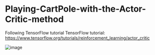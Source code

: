 # Playing-CartPole-with-the-Actor-Critic-method
Following TensorFlow tutorial
TensorFlow tutorial: https://www.tensorflow.org/tutorials/reinforcement_learning/actor_critic

![image](https://github.com/An1-mesh/Playing-CartPole-with-the-Actor-Critic-method/assets/75208920/a0d5fe46-e709-4a75-b298-31361e1fcb44)
